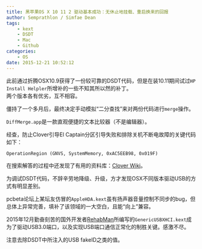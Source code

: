 ```yaml
---
title: 黑苹果OS X 10 11 2 驱动基本成功：无休止地挂载、重启换来的回报
author: Semprathlon / Simfae Dean
tags:
	- kext
	- DSDT
	- Mac
	- Github
categories:
	- OS
date: 2015-12-21 10:52:12
---
```

此前通过折腾OSX10.9获得了一份较可靠的DSDT代码，但是在装10.11期间试过`HP Install Helpler`所增补的一些不知其所以然的补丁。  
两个版本各有优劣，互不相容。

僵持了一个多月后，最终决定手动模拟“二分查找”来对两份代码进行`merge`操作。

`DiffMerge.app`是一款直观便捷的文本比较器（不是编辑器）。


经查，防止Clover引导El Captain分区引导失败和排除关机不断电故障的关键代码如下：

`
OperationRegion (GNVS, SystemMemory, 0xAC5EEB98, 0x019F)
`

在搜索解答的过程中还发现了有用的资料库：[Clover Wiki](http://clover-wiki.zetam.org/Home)。 

为调试DSDT代码，不辞辛劳地降级、升级，方才发现OSX不同版本驱动USB的方式有明显差别。

pcbeta论坛上某坛友仿冒的`AppleHDA.kext`虽有扬声器音量控制不同步的bug，但总体上异常完善，填补了该领域的一大空白，且能“向上”兼容。

2015年12月勤奋刻苦的国外开发者[RehabMan](https://github.com/RehabMan/)所编写的`GenericUSBXHCI.kext`成为了驱动USB3.0端口，以及实现USB端口通信正常化的制胜关键。感激不尽。   

注意去除DSDT中所注入的USB fakeID之类的值。